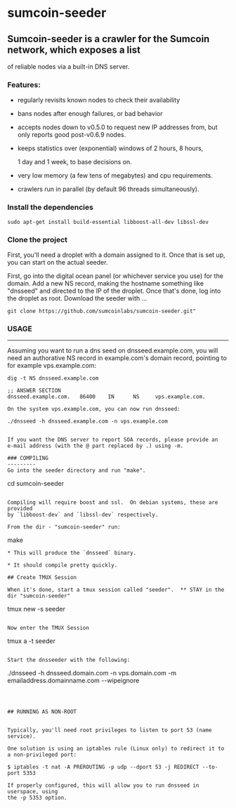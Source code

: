 # sumcoin-seeder


## Sumcoin-seeder is a crawler for the Sumcoin network, which exposes a list
of reliable nodes via a built-in DNS server.

### Features:

* regularly revisits known nodes to check their availability

* bans nodes after enough failures, or bad behavior

* accepts nodes down to v0.5.0 to request new IP addresses from,
  but only reports good post-v0.6.9 nodes.
* keeps statistics over (exponential) windows of 2 hours, 8 hours,

  1 day and 1 week, to base decisions on.
* very low memory (a few tens of megabytes) and cpu requirements.

* crawlers run in parallel (by default 96 threads simultaneously).

### Install the dependencies

```
sudo apt-get install build-essential libboost-all-dev libssl-dev
```

### Clone the project

First, you'll need a droplet with a domain assigned to it. Once that is set up, you can start on the actual seeder.

First, go into the digital ocean panel (or whichever service you use) for the domain. Add a new NS record, making the hostname something like "dnsseed" and directed to the IP of the droplet. Once that's done, log into the droplet as root. Download the seeder with ...

```
git clone https://github.com/sumcoinlabs/sumcoin-seeder.git"
```


### USAGE
-----

Assuming you want to run a dns seed on dnsseed.example.com, you will
need an authorative NS record in example.com's domain record, pointing
to for example vps.example.com:

```
dig -t NS dnsseed.example.com
```

```
;; ANSWER SECTION
dnsseed.example.com.   86400    IN      NS     vps.example.com.

On the system vps.example.com, you can now run dnsseed:

./dnsseed -h dnsseed.example.com -n vps.example.com


If you want the DNS server to report SOA records, please provide an
e-mail address (with the @ part replaced by .) using -m.

### COMPILING
---------
Go into the seeder directory and run "make". 
```
cd sumcoin-seeder
```

Compiling will require boost and ssl.  On debian systems, these are provided
by `libboost-dev` and `libssl-dev` respectively.

From the dir - "sumcoin-seeder" run:
```
make
```
* This will produce the `dnsseed` binary.

* It should compile pretty quickly.

## Create TMUX Session

When it's done, start a tmux session called "seeder".  ** STAY in the dir "sumcoin-seeder"

```
tmux new -s seeder
```

Now enter the TMUX Session
```
tmux a -t seeder
```

Start the dnsseeder with the following:
```
./dnsseed -h dnsseed.domain.com -n vps.domain.com -m emailaddress.domainname.com --wipeignore
```



## RUNNING AS NON-ROOT


Typically, you'll need root privileges to listen to port 53 (name service).

One solution is using an iptables rule (Linux only) to redirect it to
a non-privileged port:

$ iptables -t nat -A PREROUTING -p udp --dport 53 -j REDIRECT --to-port 5353

If properly configured, this will allow you to run dnsseed in userspace, using
the -p 5353 option.
